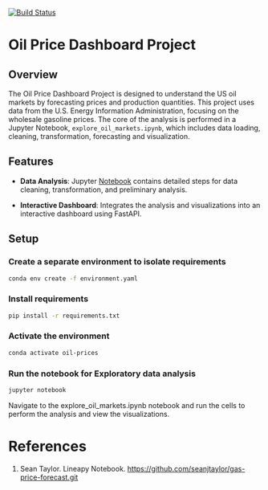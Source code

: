 [![Build Status](https://app.travis-ci.com/LNshuti/oil-price-dashboard.svg?branch=main)](https://app.travis-ci.com/LNshuti/oil-price-dashboard)

# Oil Price Dashboard Project

## Overview

The Oil Price Dashboard Project is designed to understand the US oil markets by forecasting prices and production quantities. This project uses data from the U.S. Energy Information Administration, focusing on the wholesale gasoline prices. The core of the analysis is performed in a Jupyter Notebook, `explore_oil_markets.ipynb`, which includes data loading, cleaning, transformation, forecasting and visualization.

## Features

- **Data Analysis**: Jupyter [Notebook]('explore_oil_markets.ipynb') contains detailed steps for data cleaning, transformation, and preliminary analysis. 

- **Interactive Dashboard**: Integrates the analysis and visualizations into an interactive dashboard using FastAPI.

## Setup

### Create a separate environment to isolate requirements
```bash
conda env create -f environment.yaml
```

### Install requirements

```bash
pip install -r requirements.txt
```

### Activate the environment
```bash
conda activate oil-prices
```
### Run the notebook for Exploratory data analysis
```bash
jupyter notebook
```
Navigate to the explore_oil_markets.ipynb notebook and run the cells to perform the analysis and view the visualizations.


# References 
1. Sean Taylor. Lineapy Notebook. https://github.com/seanjtaylor/gas-price-forecast.git
